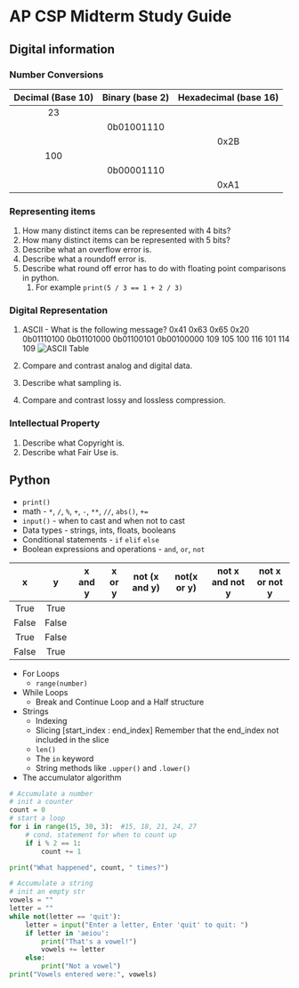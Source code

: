 # AP CSP Midterm Study Guide

## Digital information

### Number Conversions

| Decimal (Base 10) | Binary (base 2) | Hexadecimal (base 16) |
|:-----:|:-----:|:---:|
| 23 |  |  |  
|  | 0b01001110 |  |  
|  |  | 0x2B |  
| 100 |  |  |  
|  | 0b00001110 |  |  
|  |  | 0xA1 |  

### Representing items
1) How many distinct items can be represented with 4 bits?
1) How many distinct items can be represented with 5 bits?
1) Describe what an overflow error is.
1) Describe what a roundoff error is.
1) Describe what round off error has to do with floating point comparisons in python.
    1) For example `print(5 / 3 == 1 + 2 / 3)`


### Digital Representation
1) ASCII - What is the following message?
0x41 0x63 0x65 0x20 0b01110100 0b01101000 0b01100101 0b00100000 109 105 100 116 101 114 109
![ASCII Table](https://upload.wikimedia.org/wikipedia/commons/thumb/1/1b/ASCII-Table-wide.svg/800px-ASCII-Table-wide.svg.png)

1) Compare and contrast analog and digital data.
1) Describe what sampling is.
1) Compare and contrast lossy and lossless compression.

### Intellectual Property

1) Describe what Copyright is.
1) Describe what Fair Use is.


## Python

* `print()`
* math - `*`, `/`, `%`, `+`, `-`, `**`, `//`, `abs()`, `+=` 
* `input()` - when to cast and when not to cast
* Data types - strings, ints, floats, booleans
* Conditional statements - `if` `elif` `else`
* Boolean expressions and operations - `and`, `or`, `not` 


|x | y | x and y | x or y | not (x and y) | not(x or y) | not x and not y | not x or not y |
|:-----:|:-----:|:-----:|:-----:|:-----:|:-----:|:-----:|:-----:|
|True | True | | | | |
|False | False | | | | |
|True | False | | | | |
|False | True | | | | | 

* For Loops
    * `range(number)`
* While Loops
    * Break and Continue Loop and a Half structure
* Strings
    * Indexing
    * Slicing [start_index : end_index] Remember that the end_index not included in the slice
    * `len()`
    * The `in` keyword
    * String methods like `.upper()` and `.lower()`
* The accumulator algorithm
````python
# Accumulate a number
# init a counter
count = 0
# start a loop
for i in range(15, 30, 3):  #15, 18, 21, 24, 27
    # cond. statement for when to count up
    if i % 2 == 1:
        count += 1

print("What happened", count, " times?")

# Accumulate a string
# init an empty str
vowels = ""
letter = ""
while not(letter == 'quit'):
    letter = input("Enter a letter, Enter 'quit' to quit: ")
    if letter in 'aeiou':
        print("That's a vowel!")
        vowels += letter
    else:
        print("Not a vowel")
print("Vowels entered were:", vowels)

````
    

